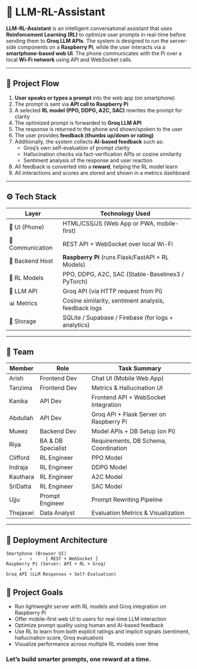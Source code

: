 # 🤖 LLM-RL-Assistant

**LLM-RL-Assistant** is an intelligent conversational assistant that uses **Reinforcement Learning (RL)** to optimize user prompts in real-time before sending them to **Groq LLM APIs**. The system is designed to run the server-side components on a **Raspberry Pi**, while the user interacts via a **smartphone-based web UI**. The phone communicates with the Pi over a local **Wi-Fi network** using API and WebSocket calls.

---

## 🔁 Project Flow

1. **User speaks or types a prompt** into the web app (on smartphone)
2. The prompt is sent via **API call to Raspberry Pi**
3. A selected **RL model (PPO, DDPG, A2C, SAC)** rewrites the prompt for clarity
4. The optimized prompt is forwarded to **Groq LLM API**
5. The response is returned to the phone and shown/spoken to the user
6. The user provides **feedback (thumbs up/down or rating)**
7. Additionally, the system collects **AI-based feedback** such as:
   - Groq’s own self-evaluation of prompt clarity
   - Hallucination checks via fact-verification APIs or cosine similarity
   - Sentiment analysis of the response and user reaction
8. All feedback is converted into a **reward**, helping the RL model learn
9. All interactions and scores are stored and shown in a metrics dashboard

---

## ⚙️ Tech Stack

| Layer            | Technology Used                                      |
|------------------|------------------------------------------------------|
| 📱 UI (Phone)     | HTML/CSS/JS (Web App or PWA, mobile-first)           |
| 📡 Communication | REST API + WebSocket over local Wi-Fi                |
| 🍓 Backend Host   | **Raspberry Pi** (runs Flask/FastAPI + RL Models)   |
| 🧠 RL Models      | PPO, DDPG, A2C, SAC (Stable-Baselines3 / PyTorch)    |
| 🤖 LLM API        | Groq API (via HTTP request from Pi)                  |
| 📊 Metrics        | Cosine similarity, sentiment analysis, feedback logs |
| 🧾 Storage        | SQLite / Supabase / Firebase (for logs + analytics)  |

---

## 👥 Team

| Member       | Role                | Task Summary                               |
|--------------|---------------------|---------------------------------------------|
| Arish        | Frontend Dev        | Chat UI (Mobile Web App)                    |
| Tanzima      | Frontend Dev        | Metrics & Hallucination UI                  |
| Kanika       | API Dev             | Frontend API + WebSocket Integration        |
| Abdullah     | API Dev             | Groq API + Flask Server on Raspberry Pi     |
| Mueez        | Backend Dev         | Model APIs + DB Setup (on Pi)               |
| Riya         | BA & DB Specialist  | Requirements, DB Schema, Coordination       |
| Clifford     | RL Engineer         | PPO Model                                   |
| Indraja      | RL Engineer         | DDPG Model                                  |
| Kauthara     | RL Engineer         | A2C Model                                   |
| SriDatta     | RL Engineer         | SAC Model                                   |
| Ujju         | Prompt Engineer     | Prompt Rewriting Pipeline                   |
| Thejaswi     | Data Analyst        | Evaluation Metrics & Visualization          |

---

## 📱 Deployment Architecture

```plaintext
Smartphone (Browser UI)
     ↓   ↑     [ REST + WebSocket ]
Raspberry Pi (Server: API + RL + Groq)
     ↓   ↑
Groq API (LLM Responses + Self-Evaluation)
```

## 🎯 Project Goals
- Run lightweight server with RL models and Groq integration on Raspberry Pi
- Offer mobile-first web UI to users for real-time LLM interaction
- Optimize prompt quality using human and AI-based feedback
- Use RL to learn from both explicit ratings and implicit signals (sentiment, hallucination score, Groq evaluation)
- Visualize performance across multiple RL models over time

### Let’s build smarter prompts, one reward at a time.
